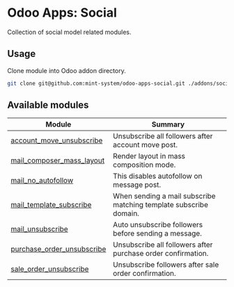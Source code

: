 # Odoo Apps: Social

Collection of social model related modules.

## Usage

Clone module into Odoo addon directory.

```bash
git clone git@github.com:mint-system/odoo-apps-social.git ./addons/social
```

## Available modules

| Module | Summary |
| --- | --- |
| [account_move_unsubscribe](account_move_unsubscribe) |         Unsubscribe all followers after account move post. |
| [mail_composer_mass_layout](mail_composer_mass_layout) |         Render layout in mass composition mode. |
| [mail_no_autofollow](mail_no_autofollow) |         This disables autofollow on message post. |
| [mail_template_subscribe](mail_template_subscribe) |         When sending a mail subscribe matching template subscribe domain. |
| [mail_unsubscribe](mail_unsubscribe) |         Auto unsubscribe followers before sending a message. |
| [purchase_order_unsubscribe](purchase_order_unsubscribe) |         Unsubscribe all followers after purchase order confirmation. |
| [sale_order_unsubscribe](sale_order_unsubscribe) |         Unsubscribe followers after sale order confirmation. |

